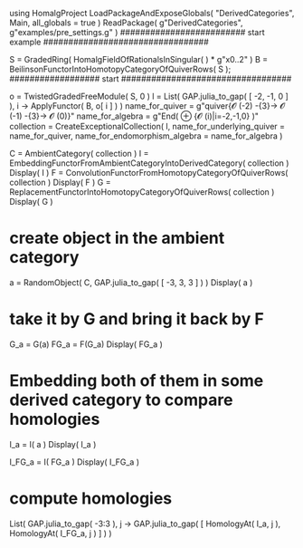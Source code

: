 using HomalgProject
LoadPackageAndExposeGlobals( "DerivedCategories", Main, all_globals = true )
ReadPackage( g"DerivedCategories", g"examples/pre_settings.g" )
######################### start example #################################

S = GradedRing( HomalgFieldOfRationalsInSingular( ) * g"x0..2" )
B = BeilinsonFunctorIntoHomotopyCategoryOfQuiverRows( S );
################## start ##################################

o = TwistedGradedFreeModule( S, 0 )
l = List( GAP.julia_to_gap( [ -2, -1, 0 ] ), i -> ApplyFunctor( B, o[ i ] ) )
name_for_quiver = g"quiver{𝓞 (-2) -{3}-> 𝓞 (-1) -{3}-> 𝓞 (0)}"
name_for_algebra = g"End( ⊕ {𝓞 (i)|i=-2,-1,0} )"
collection = CreateExceptionalCollection( l, name_for_underlying_quiver = name_for_quiver,
                                              name_for_endomorphism_algebra = name_for_algebra )

C = AmbientCategory( collection )
I = EmbeddingFunctorFromAmbientCategoryIntoDerivedCategory( collection )
Display( I )
F = ConvolutionFunctorFromHomotopyCategoryOfQuiverRows( collection )
Display( F )
G = ReplacementFunctorIntoHomotopyCategoryOfQuiverRows( collection )
Display( G )


# create object in the ambient category
a = RandomObject( C, GAP.julia_to_gap( [ -3, 3, 3 ] ) )
Display( a )

# take it by G and bring it back by F
G_a = G(a)
FG_a = F(G_a)
Display( FG_a )

# Embedding both of them in some derived category to compare homologies
I_a = I( a )
Display( I_a )

I_FG_a = I( FG_a )
Display( I_FG_a )

# compute homologies
List( GAP.julia_to_gap( -3:3 ), j -> GAP.julia_to_gap( [ HomologyAt( I_a, j ), HomologyAt( I_FG_a, j ) ] ) )

